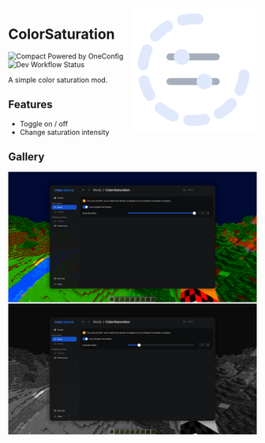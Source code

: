 <img align="right" src="src/main/resources/colorsaturation.svg" alt="ColorSaturation Icon"/>

# ColorSaturation

![Compact Powered by OneConfig](https://polyfrost.org/img/compact_vector.svg)  ![Dev Workflow Status](https://img.shields.io/github/v/release/Polyfrost/ColorSaturation.svg?style=for-the-badge&color=1452cc&label=release)

A simple color saturation mod.

## Features

- Toggle on / off
- Change saturation intensity

## Gallery

![saturation5.png](images/saturation5.png)
![saturation0.png](images/saturation0.png)